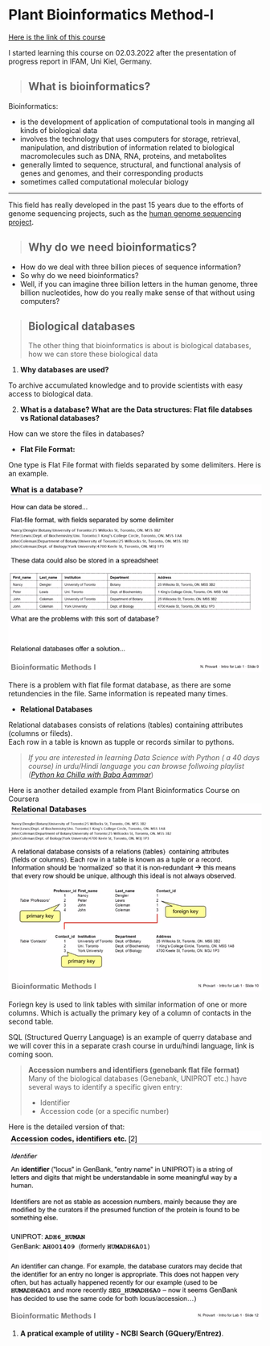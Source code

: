 # **Plant Bioinformatics Method-I** 
[Here is the link of this course](https://www.coursera.org/learn/bioinformatics-methods-1/lecture/gnPjk/lecture)

I started learning this course on 02.03.2022 after the presentation of progress report in IFAM, Uni Kiel, Germany.

> ## **What is bioinformatics?**
Bioinformatics:
- is the development of application of computational tools in manging all kinds of biological data
- involves the technology that uses computers for storage, retrieval, manipulation, and distribution of information related to biological macromolecules such as DNA, RNA, proteins, and metabolites
- generally limted to sequence, structural, and functional analysis of genes and genomes, and their corresponding products
- sometimes called computational molecular biology
---
This field has really developed in the past 15 years due to the efforts of genome sequencing projects, such as the [human genome sequencing project](https://www.genome.gov/human-genome-project).

> ## **Why do we need bioinformatics?**

- How do we deal with three billion pieces of sequence information? 
- So why do we need bioinformatics? 
- Well, if you can imagine three billion letters in the human genome, three billion nucleotides, how do you really make sense of that without using computers? 

> ## Biological databases
> The other thing that bioinformatics is about is biological databases, how we can store these biological data
1. **Why databases are used?**

To archive accumulated knowledge and to provide scientists with easy access to biological data.

2. **What is a database? What are the Data structures: Flat file databses vs Rational databases?**

How can we store the files in databases? 
- **Flat File Format:**

One type is Flat File format with fields separated by some delimiters. Here is an example.

![img1](resources/flat_file.png) 

There is a problem with flat file format database, as there are some retundencies in the file. Same information is repeated many times.

- **Relational Databases**

Relational databases consists of relations (tables) containing attributes (columns or fileds).\
Each row in a table is known as tupple or records similar to pythons. 
> _If you are interested in learning Data Science with Python ( a 40 days course) in urdu/Hindi language you can browse follwoing playlist ([Python ka Chilla with Baba Aammar](https://www.youtube.com/watch?v=QvPekMN4F0w&list=PL9XvIvvVL50HVsu-Ao8NBr0UJSO8O6lBI)_)

Here is another detailed example from Plant Bioinformatics Course on Coursera
![img2](resources/flat_file2.png)

Foriegn key is used to link tables with similar information of one or more columns. Which is actually the primary key of a column of contacts in the second table.

SQL (Structured Querry Language) is an example of querry database and we will cover this in a separate crash course in urdu/hindi language, link is coming soon.

> **Accession numbers and identifiers (genebank flat file format)**\
> Many of the biological databases (Genebank, UNIPROT etc.) have several ways to identify a specific given entry:
> - Identifier
> - Accession code (or a specific number)

Here is the detailed version of that:
![img3](resources/img3.png)
 

1. **A pratical example of utility - NCBI Search (GQuery/Entrez)**.